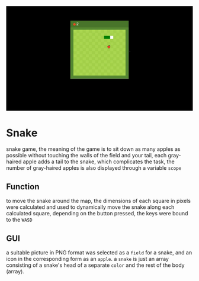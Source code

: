 <img src="img/gifs.gif" alt="">

# Snake 
snake game, the meaning of the game is to sit down as many apples as possible without touching the walls of the field and your tail, each gray-haired apple adds a tail to the snake, which complicates the task, the number of gray-haired apples is also displayed through a variable `scope`

## Function
to move the snake around the map, the dimensions of each square in
pixels were calculated and used to dynamically move the snake along
each calculated square, depending on the button pressed, the keys
were bound to the  `WASD`

## GUI 
a suitable picture in PNG format was selected as a `field` for a snake, and an icon in the corresponding form as an `apple`.
a `snake` is just an array consisting of a snake's head of a separate `color` and the rest of the body (array).

